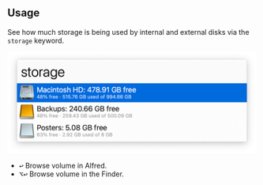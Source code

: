 ## Usage

See how much storage is being used by internal and external disks via the `storage` keyword.

![Checking Storage](images/storage.png)

* <kbd>↩</kbd> Browse volume in Alfred.
* <kbd>⌥</kbd><kbd>↩</kbd> Browse volume in the Finder.
